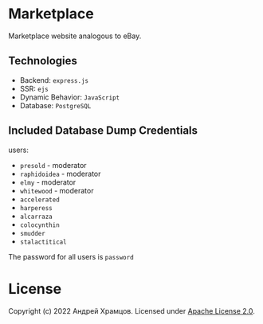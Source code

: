 # Marketplace

Marketplace website analogous to eBay.

## Technologies

- Backend: `express.js`
- SSR: `ejs`
- Dynamic Behavior: `JavaScript`
- Database: `PostgreSQL`

## Included Database Dump Credentials

users:

- `presold` - moderator
- `raphidoidea` - moderator
- `elmy` - moderator
- `whitewood` - moderator
- `accelerated`
- `harperess`
- `alcarraza`
- `colocynthin`
- `smudder`
- `stalactitical`

The password for all users is `password`

# License

Copyright (c) 2022 Андрей Храмцов.
Licensed under [Apache License 2.0](LICENSE).
